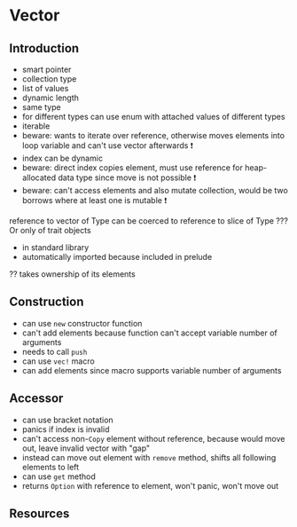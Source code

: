 # Vector



## Introduction

- smart pointer
- collection type
- list of values
- dynamic length
- same type
- for different types can use enum with attached values of different types
- iterable
- beware: wants to iterate over reference, otherwise moves elements into loop variable and can't use vector afterwards ❗️
- index can be dynamic
- beware: direct index copies element, must use reference for heap-allocated data type since move is not possible ❗️
- beware: can't access elements and also mutate collection, would be two borrows where at least one is mutable ❗️

reference to vector of Type can be coerced to reference to slice of Type ??? Or only of trait objects

- in standard library
- automatically imported because included in prelude

?? takes ownership of its elements



## Construction

- can use `new` constructor function
- can't add elements because function can't accept variable number of arguments
- needs to call `push`
- can use `vec!` macro
- can add elements since macro supports variable number of arguments



## Accessor

- can use bracket notation
- panics if index is invalid
- can't access non-`Copy` element without reference, because would move out, leave invalid vector with "gap"
- instead can move out element with `remove` method, shifts all following elements to left
- can use `get` method
- returns `Option` with reference to element, won't panic, won't move out



## Resources
